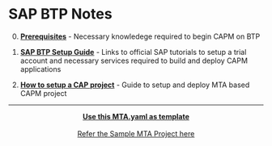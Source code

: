 # SAP BTP Notes

0. [**Prerequisites**](https://github.com/aashishksahu/SAP-BTP-Notes/blob/5452a947992fa0bec87e7c8806f200076b9f0ef1/00%20-%20Prerequisites.md) - Necessary knowledege required to begin CAPM on BTP
1. [**SAP BTP Setup Guide**](https://github.com/aashishksahu/SAP-BTP-Notes/blob/b1c1cc0b963359fc32ee9b2372e74d5a088a18d6/01%20-%20BTP%20Setup%20Guide.md) - Links to official SAP tutorials to setup a trial account and necessary services required to build and deploy CAPM applications

2. [**How to setup a CAP project**](https://github.com/aashishksahu/SAP-BTP-Notes/blob/b1c1cc0b963359fc32ee9b2372e74d5a088a18d6/02%20-%20How%20to%20setup%20CAP%20project.md) - Guide to setup and deploy MTA based CAPM project 

---

<p align="center">
  <b><a href = https://github.com/aashishksahu/SAP-BTP-Notes/blob/61fc36a19657021bc179721d3ba659b2b52ae9cd/stuff/mta.yaml>Use this MTA.yaml as template</a></b>
  <br>
  <br>
  <a href = https://github.com/aashishksahu/SAP-BTP-Notes/tree/61fc36a19657021bc179721d3ba659b2b52ae9cd/stuff>Refer the Sample MTA Project here</a>
</p>

